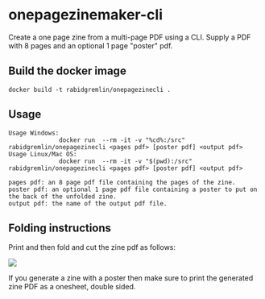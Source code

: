 # onepagezinemaker-cli
Create a one page zine from a multi-page PDF using a CLI.
Supply a PDF with 8 pages and an optional 1 page "poster" pdf.


## Build the docker image
```
docker build -t rabidgremlin/onepagezinecli .
```

## Usage
```
Usage Windows:
              docker run  --rm -it -v "%cd%:/src" rabidgremlin/onepagezinecli <pages pdf> [poster pdf] <output pdf>
Usage Linux/Mac OS:
              docker run  --rm -it -v "$(pwd):/src" rabidgremlin/onepagezinecli <pages pdf> [poster pdf] <output pdf>

pages pdf: an 8 page pdf file containing the pages of the zine.
poster pdf: an optional 1 page pdf file containing a poster to put on the back of the unfolded zine.
output pdf: the name of the output pdf file.
```

## Folding instructions
Print and then fold and cut the zine pdf as follows:

![](https://teaching.ellenmueller.com/foundations-101/files/2017/08/zine-folding.jpg)

If you generate a zine with a poster then make sure to print the generated zine PDF as a onesheet, double sided.

